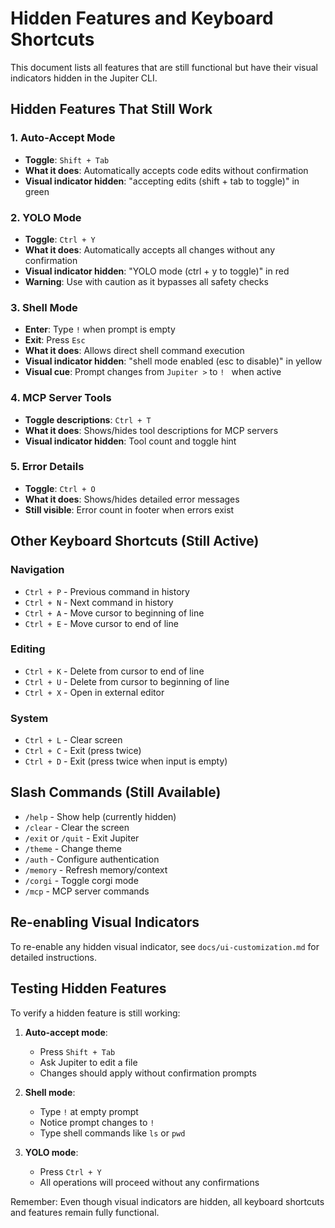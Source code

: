# Hidden Features and Keyboard Shortcuts

This document lists all features that are still functional but have their visual indicators hidden in the Jupiter CLI.

## Hidden Features That Still Work

### 1. Auto-Accept Mode
- **Toggle**: `Shift + Tab`
- **What it does**: Automatically accepts code edits without confirmation
- **Visual indicator hidden**: "accepting edits (shift + tab to toggle)" in green

### 2. YOLO Mode
- **Toggle**: `Ctrl + Y`
- **What it does**: Automatically accepts all changes without any confirmation
- **Visual indicator hidden**: "YOLO mode (ctrl + y to toggle)" in red
- **Warning**: Use with caution as it bypasses all safety checks

### 3. Shell Mode
- **Enter**: Type `!` when prompt is empty
- **Exit**: Press `Esc`
- **What it does**: Allows direct shell command execution
- **Visual indicator hidden**: "shell mode enabled (esc to disable)" in yellow
- **Visual cue**: Prompt changes from `Jupiter >` to `! ` when active

### 4. MCP Server Tools
- **Toggle descriptions**: `Ctrl + T`
- **What it does**: Shows/hides tool descriptions for MCP servers
- **Visual indicator hidden**: Tool count and toggle hint

### 5. Error Details
- **Toggle**: `Ctrl + O`
- **What it does**: Shows/hides detailed error messages
- **Still visible**: Error count in footer when errors exist

## Other Keyboard Shortcuts (Still Active)

### Navigation
- `Ctrl + P` - Previous command in history
- `Ctrl + N` - Next command in history
- `Ctrl + A` - Move cursor to beginning of line
- `Ctrl + E` - Move cursor to end of line

### Editing
- `Ctrl + K` - Delete from cursor to end of line
- `Ctrl + U` - Delete from cursor to beginning of line
- `Ctrl + X` - Open in external editor

### System
- `Ctrl + L` - Clear screen
- `Ctrl + C` - Exit (press twice)
- `Ctrl + D` - Exit (press twice when input is empty)

## Slash Commands (Still Available)

- `/help` - Show help (currently hidden)
- `/clear` - Clear the screen
- `/exit` or `/quit` - Exit Jupiter
- `/theme` - Change theme
- `/auth` - Configure authentication
- `/memory` - Refresh memory/context
- `/corgi` - Toggle corgi mode
- `/mcp` - MCP server commands

## Re-enabling Visual Indicators

To re-enable any hidden visual indicator, see `docs/ui-customization.md` for detailed instructions.

## Testing Hidden Features

To verify a hidden feature is still working:

1. **Auto-accept mode**: 
   - Press `Shift + Tab`
   - Ask Jupiter to edit a file
   - Changes should apply without confirmation prompts

2. **Shell mode**:
   - Type `!` at empty prompt
   - Notice prompt changes to `! `
   - Type shell commands like `ls` or `pwd`

3. **YOLO mode**:
   - Press `Ctrl + Y`
   - All operations will proceed without any confirmations

Remember: Even though visual indicators are hidden, all keyboard shortcuts and features remain fully functional.